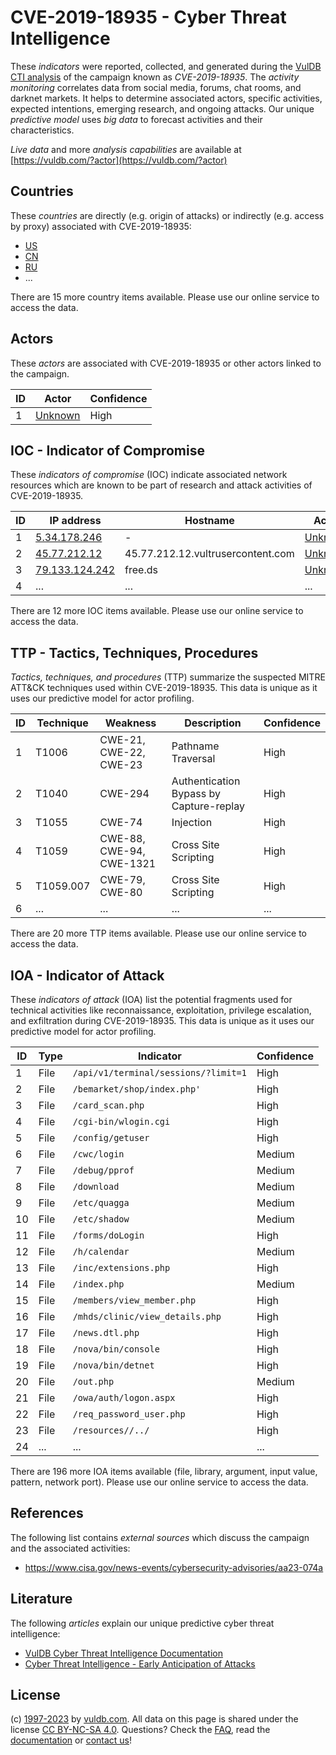 # CVE-2019-18935 - Cyber Threat Intelligence

These _indicators_ were reported, collected, and generated during the [VulDB CTI analysis](https://vuldb.com/?kb.cti) of the campaign known as _CVE-2019-18935_. The _activity monitoring_ correlates data from social media, forums, chat rooms, and darknet markets. It helps to determine associated actors, specific activities, expected intentions, emerging research, and ongoing attacks. Our unique _predictive model_ uses _big data_ to forecast activities and their characteristics.

_Live data_ and more _analysis capabilities_ are available at [https://vuldb.com/?actor](https://vuldb.com/?actor)

## Countries

These _countries_ are directly (e.g. origin of attacks) or indirectly (e.g. access by proxy) associated with CVE-2019-18935:

* [US](https://vuldb.com/?country.us)
* [CN](https://vuldb.com/?country.cn)
* [RU](https://vuldb.com/?country.ru)
* ...

There are 15 more country items available. Please use our online service to access the data.

## Actors

These _actors_ are associated with CVE-2019-18935 or other actors linked to the campaign.

ID | Actor | Confidence
-- | ----- | ----------
1 | [Unknown](https://vuldb.com/?actor.unknown) | High

## IOC - Indicator of Compromise

These _indicators of compromise_ (IOC) indicate associated network resources which are known to be part of research and attack activities of CVE-2019-18935.

ID | IP address | Hostname | Actor | Confidence
-- | ---------- | -------- | ----- | ----------
1 | [5.34.178.246](https://vuldb.com/?ip.5.34.178.246) | - | [Unknown](https://vuldb.com/?actor.unknown) | High
2 | [45.77.212.12](https://vuldb.com/?ip.45.77.212.12) | 45.77.212.12.vultrusercontent.com | [Unknown](https://vuldb.com/?actor.unknown) | High
3 | [79.133.124.242](https://vuldb.com/?ip.79.133.124.242) | free.ds | [Unknown](https://vuldb.com/?actor.unknown) | High
4 | ... | ... | ... | ...

There are 12 more IOC items available. Please use our online service to access the data.

## TTP - Tactics, Techniques, Procedures

_Tactics, techniques, and procedures_ (TTP) summarize the suspected MITRE ATT&CK techniques used within CVE-2019-18935. This data is unique as it uses our predictive model for actor profiling.

ID | Technique | Weakness | Description | Confidence
-- | --------- | -------- | ----------- | ----------
1 | T1006 | CWE-21, CWE-22, CWE-23 | Pathname Traversal | High
2 | T1040 | CWE-294 | Authentication Bypass by Capture-replay | High
3 | T1055 | CWE-74 | Injection | High
4 | T1059 | CWE-88, CWE-94, CWE-1321 | Cross Site Scripting | High
5 | T1059.007 | CWE-79, CWE-80 | Cross Site Scripting | High
6 | ... | ... | ... | ...

There are 20 more TTP items available. Please use our online service to access the data.

## IOA - Indicator of Attack

These _indicators of attack_ (IOA) list the potential fragments used for technical activities like reconnaissance, exploitation, privilege escalation, and exfiltration during CVE-2019-18935. This data is unique as it uses our predictive model for actor profiling.

ID | Type | Indicator | Confidence
-- | ---- | --------- | ----------
1 | File | `/api/v1/terminal/sessions/?limit=1` | High
2 | File | `/bemarket/shop/index.php'` | High
3 | File | `/card_scan.php` | High
4 | File | `/cgi-bin/wlogin.cgi` | High
5 | File | `/config/getuser` | High
6 | File | `/cwc/login` | Medium
7 | File | `/debug/pprof` | Medium
8 | File | `/download` | Medium
9 | File | `/etc/quagga` | Medium
10 | File | `/etc/shadow` | Medium
11 | File | `/forms/doLogin` | High
12 | File | `/h/calendar` | Medium
13 | File | `/inc/extensions.php` | High
14 | File | `/index.php` | Medium
15 | File | `/members/view_member.php` | High
16 | File | `/mhds/clinic/view_details.php` | High
17 | File | `/news.dtl.php` | High
18 | File | `/nova/bin/console` | High
19 | File | `/nova/bin/detnet` | High
20 | File | `/out.php` | Medium
21 | File | `/owa/auth/logon.aspx` | High
22 | File | `/req_password_user.php` | High
23 | File | `/resources//../` | High
24 | ... | ... | ...

There are 196 more IOA items available (file, library, argument, input value, pattern, network port). Please use our online service to access the data.

## References

The following list contains _external sources_ which discuss the campaign and the associated activities:

* https://www.cisa.gov/news-events/cybersecurity-advisories/aa23-074a

## Literature

The following _articles_ explain our unique predictive cyber threat intelligence:

* [VulDB Cyber Threat Intelligence Documentation](https://vuldb.com/?kb.cti)
* [Cyber Threat Intelligence - Early Anticipation of Attacks](https://www.scip.ch/en/?labs.20201022)

## License

(c) [1997-2023](https://vuldb.com/?kb.changelog) by [vuldb.com](https://vuldb.com/?kb.about). All data on this page is shared under the license [CC BY-NC-SA 4.0](https://creativecommons.org/licenses/by-nc-sa/4.0/). Questions? Check the [FAQ](https://vuldb.com/?kb.faq), read the [documentation](https://vuldb.com/?kb) or [contact us](https://vuldb.com/?contact)!
